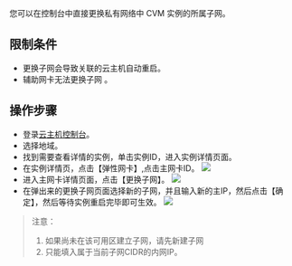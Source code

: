 
您可以在控制台中直接更换私有网络中 CVM 实例的所属子网。

## 限制条件

- 更换子网会导致关联的云主机自动重启。
- 辅助网卡无法更换子网 。

## 操作步骤

- 登录[云主机控制台](https://console.tce.fsphere.cn/cvm/index)。
- 选择地域。
- 找到需要查看详情的实例，单击实例ID，进入实例详情页面。
- 在实例详情页，点击【弹性网卡】,点击主网卡ID。
![](http://imgcache.tcecqpoc.fsphere.cn/image/main.qcloudimg.com/raw/06f216d4a3ba31586e26792dc3788a0c.png)
- 进入主网卡详情页面，点击【更换子网】。
![](http://imgcache.tcecqpoc.fsphere.cn/image/main.qcloudimg.com/raw/9f3196503a29b23668334dd8a0774bc6.png)
- 在弹出来的更换子网页面选择新的子网，并且输入新的主IP，然后点击【确定】，然后等待实例重启完毕即可生效。
![](http://imgcache.tcecqpoc.fsphere.cn/image/main.qcloudimg.com/raw/4234772c49fb11bc12cd5a35cc4a32c8.png)
>注意：
>
>1. 如果尚未在该可用区建立子网，请先新建子网
>2. 只能填入属于当前子网CIDR的内网IP。
